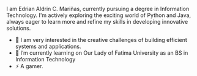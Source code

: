 I am Edrian Aldrin C. Mariñas, currently pursuing a degree in Information Technology. I'm actively exploring the exciting world of Python and Java, always eager to learn more and refine my skills in developing innovative solutions.
- 👀 I am very interested in the creative challenges of building efficient systems and applications.
- 🌱 I’m currently learning on Our Lady of Fatima University as an BS in Information Technology
- ⚡ A gamer.  

<!---
apmedri/apmedri is a ✨ special ✨ repository because its `README.md` (this file) appears on your GitHub profile.
You can click the Preview link to take a look at your changes.
--->
